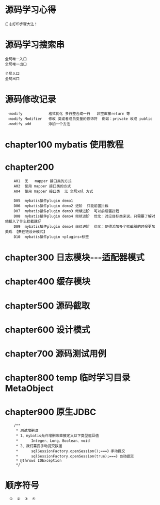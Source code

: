 # 源码学习心得
    日志打印步骤大法！
    

# 源码学习搜索串
    全局唯一入口
    全局唯一出口
    
    全局入口
    全局出口

# 源码修改记录
     -modify            格式优化 多行整合成一行   非空直接return 等
     -modify Modifier   修改 类或者成员变量的修饰符  例如：private 改成 public
     -modify add        添加一个方法
     

# chapter100  mybatis 使用教程
    
    
# chapter200
        A01  无   mapper 接口类的方式
        A02  使用 mapper 接口类的方式
        A04  使用 mapper 接口类  无 全局xml 方式
          
        D05  mybatis插件plugin demo1
        D06  mybatis插件plugin demo2 进阶  只能前置拦截
        D07  mybatis插件plugin demo3 继续进阶  可以前后置拦截
        D08  mybatis插件plugin demo4 继续进阶  优化：对应目标类来说，只需要了解对他插入了什么拦截就好
        D09  mybatis插件plugin demo4 继续进阶  优化：使得添加多个拦截器的时候更加美观 【责任链设计模式】
        D10  mybatis插件plugin <plugins>标签
    
# chapter300  日志模块---适配器模式
# chapter400  缓存模块

# chapter500  源码截取 
    
# chapter600  设计模式

# chapter700  源码测试用例

# chapter800  temp 临时学习目录  MetaObject
    
# chapter900 原生JDBC
    


    	/**
    	 * 测试增删改
    	 * 1、mybatis允许增删改直接定义以下类型返回值
    	 * 		Integer、Long、Boolean、void
    	 * 2、我们需要手动提交数据
    	 * 		sqlSessionFactory.openSession();===》手动提交
    	 * 		sqlSessionFactory.openSession(true);===》自动提交
    	 * @throws IOException 
    	 */
    	 
# 顺序符号
      ①  ②  ③  ④